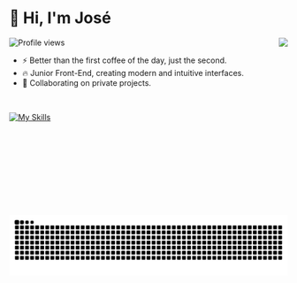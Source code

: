 <h1 align="left">👋 Hi, I'm José</h1>
<img align="right" height="320rem" src="https://github.com/karazov/karazov/blob/main/ninja-code.jpg"/>
<p align="left"> <img src="https://komarev.com/ghpvc/?username=karaz0v&color=green" alt="Profile views" /> </p>


- ⚡ Better than the first coffee of the day, just the second.
- 🔥 Junior Front-End, creating modern and intuitive interfaces.
- 🌱 Collaborating on private projects.

<br>

[![My Skills](https://skillicons.dev/icons?i=css,html,js,ts,react,vscode,aws,cloudflare,github,figma&theme=dark)](https://skillicons.dev)

<br>

![Snake animation](https://github.com/karaz0v/karaz0v/blob/output/github-contribution-grid-snake.svg)
